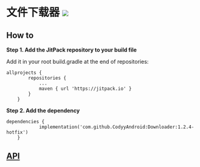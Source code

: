 # 文件下载器 [![](https://jitpack.io/v/CodyyAndroid/Downloader.svg)](https://jitpack.io/#CodyyAndroid/Downloader)

## How to
**Step 1. Add the JitPack repository to your build file**

Add it in your root build.gradle at the end of repositories:
```
allprojects {
		repositories {
			...
			maven { url 'https://jitpack.io' }
		}
	}
```
**Step 2. Add the dependency**
```
dependencies {
            implementation('com.github.CodyyAndroid:Downloader:1.2.4-hotfix')
	}

```
## [API](https://jitpack.io/com/github/CodyyAndroid/Downloader/1.2.4/javadoc/)


